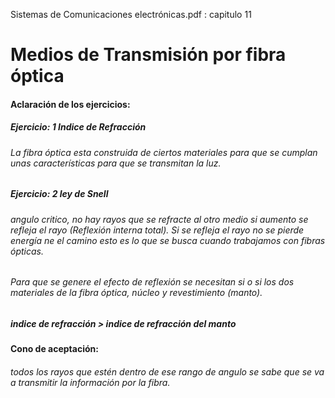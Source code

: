 Sistemas de Comunicaciones electrónicas.pdf : capitulo 11
# Medios de Transmisión por fibra óptica
#### Aclaración de los ejercicios:
##### Ejercicio: 1 Indice de Refracción
###### La fibra óptica esta construida de ciertos materiales para que se cumplan unas características para que se transmitan la luz.
##### Ejercicio: 2 ley de Snell
###### angulo critico, no hay rayos que se refracte al otro medio si aumento se refleja el rayo (Reflexión interna total). Si se refleja el rayo no se pierde energía ne el camino esto es lo que se busca cuando trabajamos con fibras ópticas.

###### Para que se genere el efecto de reflexión se necesitan si o si los dos materiales de la fibra óptica, núcleo y revestimiento (manto).
##### indice de refracción > indice de refracción del manto

#### Cono de aceptación:
###### todos los rayos que estén dentro de ese rango de angulo se sabe que se va a transmitir la información por la fibra.
